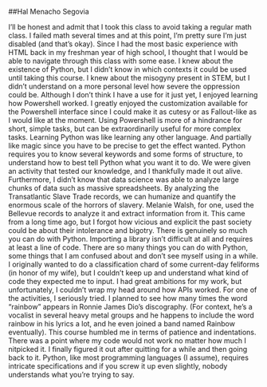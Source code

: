 ##Hal Menacho Segovia

I’ll be honest and admit that I took this class to avoid taking a regular math class. I failed math several times and at this point, I’m pretty sure I’m just disabled (and that’s okay). Since I had the most basic experience with HTML back in my freshman year of high school, I thought that I would be able to navigate through this class with some ease. I knew about the existence of Python, but I didn’t know in which contexts it could be used until taking this course.
I knew about the misogyny present in STEM, but I didn’t understand on a more personal level how severe the oppression could be. Although I don’t think I have a use for it just yet, I enjoyed learning how Powershell worked. I greatly enjoyed the customization available for the Powershell interface since I could make it as cutesy or as Fallout-like as I would like at the moment. Using Powershell is more of a hindrance for short, simple tasks, but can be extraordinarily useful for more complex tasks.
Learning Python was like learning any other language. And partially like magic since you have to be precise to get the effect wanted. Python requires you to know several keywords and some forms of structure, to understand how to best tell Python what you want it to do. We were given an activity that tested our knowledge, and I thankfully made it out alive.
Furthermore, I didn’t know that data science was able to analyze large chunks of data such as massive spreadsheets. By analyzing the Transatlantic Slave Trade records, we can humanize and quantify the enormous scale of the horrors of slavery. Melanie Walsh, for one, used the Bellevue records to analyze it and extract information from it. This came from a long time ago, but I forgot how vicious and explicit the past society could be about their intolerance and bigotry.
There is genuinely so much you can do with Python. Importing a library isn’t difficult at all and requires at least a line of code. There are so many things you can do with Python, some things that I am confused about and don’t see myself using in a while. I originally wanted to do a classification chard of some current-day feliforms (in honor of my wife), but I couldn’t keep up and understand what kind of code they expected me to input.
I had great ambitions for my work, but unfortunately, I couldn’t wrap my head around how APIs worked. For one of the activities, I seriously tried. I planned to see how many times the word “rainbow” appears in Ronnie James Dio’s discography. (For context, he’s a vocalist in several heavy metal groups and he happens to include the word rainbow in his lyrics a lot, and he even joined a band named Rainbow eventually).
This course humbled me in terms of patience and indentations. There was a point where my code would not work no matter how much I nitpicked it. I finally figured it out after quitting for a while and then going back to it. Python, like most programming languages (I assume), requires intricate specifications and if you screw it up even slightly, nobody understands what you’re trying to say.
